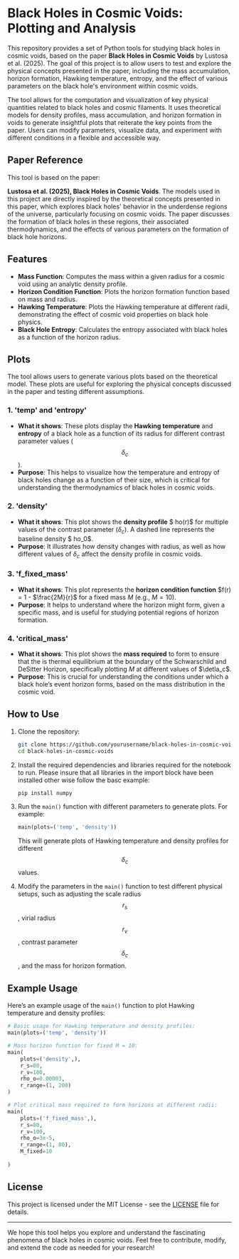 # Black Holes in Cosmic Voids: Plotting and Analysis

This repository provides a set of Python tools for studying black holes in cosmic voids, based on the paper **Black Holes in Cosmic Voids** by Lustosa et al. (2025). The goal of this project is to allow users to test and explore the physical concepts presented in the paper, including the mass accumulation, horizon formation, Hawking temperature, entropy, and the effect of various parameters on the black hole's environment within cosmic voids.

The tool allows for the computation and visualization of key physical quantities related to black holes and cosmic filaments. It uses theoretical models for density profiles, mass accumulation, and horizon formation in voids to generate insightful plots that reiterate the key points from the paper. Users can modify parameters, visualize data, and experiment with different conditions in a flexible and accessible way.

## Paper Reference

This tool is based on the paper:

**Lustosa et al. (2025), Black Holes in Cosmic Voids**. The models used in this project are directly inspired by the theoretical concepts presented in this paper, which explores black holes' behavior in the underdense regions of the universe, particularly focusing on cosmic voids. The paper discusses the formation of black holes in these regions, their associated thermodynamics, and the effects of various parameters on the formation of black hole horizons.


## Features
- **Mass Function**: Computes the mass within a given radius for a cosmic void using an analytic density profile.
- **Horizon Condition Function**: Plots the horizon formation function based on mass and radius.
- **Hawking Temperature**: Plots the Hawking temperature at different radii, demonstrating the effect of cosmic void properties on black hole physics.
- **Black Hole Entropy**: Calculates the entropy associated with black holes as a function of the horizon radius.

## Plots
The tool allows users to generate various plots based on the theoretical model. These plots are useful for exploring the physical concepts discussed in the paper and testing different assumptions.

### 1. **'temp' and 'entropy'**
- **What it shows**: These plots display the **Hawking temperature** and **entropy** of a black hole as a function of its radius for different contrast parameter values ($$\delta_c$$).
- **Purpose**: This helps to visualize how the temperature and entropy of black holes change as a function of their size, which is critical for understanding the thermodynamics of black holes in cosmic voids.

### 2. **'density'**
- **What it shows**: This plot shows the **density profile** $
ho(r)$ for multiple values of the contrast parameter ($\delta_c$). A dashed line represents the baseline density $
ho_0$.
- **Purpose**: It illustrates how density changes with radius, as well as how different values of $\delta_c$ affect the density profile in cosmic voids.

### 3. **'f_fixed_mass'**
- **What it shows**: This plot represents the **horizon condition function** $f(r) = 1 - $\frac{2M}{r}$ for a fixed mass $M$ (e.g., $M = 10$).
- **Purpose**: It helps to understand where the horizon might form, given a specific mass, and is useful for studying potential regions of horizon formation.

### 4. **'critical_mass'**
- **What it shows**: This plot shows the **mass required** to form to ensure that the is thermal equilibrium at the boundary of the Schwarschild and DeSitter Horizon, specifically plotting $M$ at different values of $\detla_c$.
- **Purpose**: This is crucial for understanding the conditions under which a black hole’s event horizon forms, based on the mass distribution in the cosmic void.

## How to Use

1. Clone the repository:
   ```bash
   git clone https://github.com/yourusername/black-holes-in-cosmic-voids.git
   cd black-holes-in-cosmic-voids
   ```

2. Install the required dependencies and libraries required for the notebook to run. Please insure that all libraries in the import block have been installed other wise follow the basc example:
   ```bash
   pip install numpy
   ```

3. Run the `main()` function with different parameters to generate plots. For example:

   ```python
   main(plots=('temp', 'density'))
   ```

   This will generate plots of Hawking temperature and density profiles for different $$\delta_c$$ values.

4. Modify the parameters in the `main()` function to test different physical setups, such as adjusting the scale radius $$r_s$$, virial radius $$r_v$$, contrast parameter $$\delta_c$$, and the mass for horizon formation.


## Example Usage

Here’s an example usage of the `main()` function to plot Hawking temperature and density profiles:

```python
# Basic usage for Hawking temperature and density profiles:
main(plots=('temp', 'density'))

# Mass horizon function for fixed M = 10:
main(
    plots=('density',),
    r_s=80,
    r_v=100,
    rho_o=0.00003,
    r_range=(1, 200)
)

# Plot critical mass required to form horizons at different radii:
main(
    plots=('f_fixed_mass',),
    r_s=80,
    r_v=100,
    rho_o=3e-5,
    r_range=(1, 80),
    M_fixed=10
    
)
```

## License

This project is licensed under the MIT License - see the [LICENSE](LICENSE) file for details.

---

We hope this tool helps you explore and understand the fascinating phenomena of black holes in cosmic voids. Feel free to contribute, modify, and extend the code as needed for your research!
